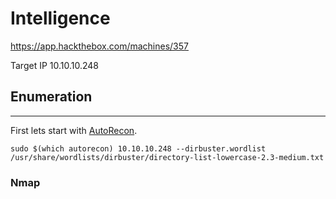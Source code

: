 # Intelligence
https://app.hackthebox.com/machines/357

Target IP
10.10.10.248

## Enumeration
---

First lets start with [AutoRecon](https://github.com/Tib3rius/AutoRecon).
```
sudo $(which autorecon) 10.10.10.248 --dirbuster.wordlist /usr/share/wordlists/dirbuster/directory-list-lowercase-2.3-medium.txt
```

### Nmap